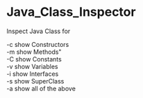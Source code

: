 # Java_Class_Inspector

Inspect Java Class for 

-c show Constructors <br />
-m show Methods" <br />
-C show Constants <br />
-v show Variables <br />
-i show Interfaces <br />
-s show SuperClass <br />
-a show all of the above <br />

